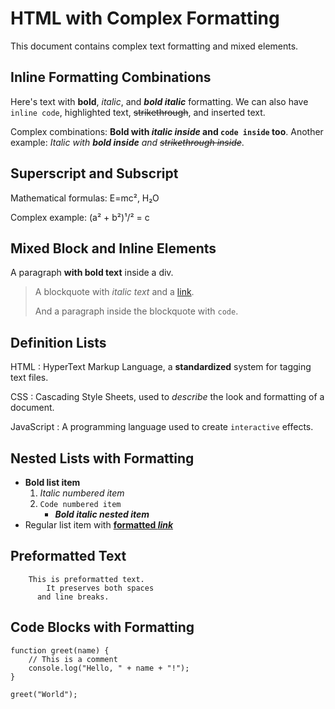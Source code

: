 # HTML with Complex Formatting

This document contains complex text formatting and mixed elements.

## Inline Formatting Combinations

Here's text with **bold**, *italic*, and ***bold italic*** formatting. We can also have `inline code`, highlighted text, ~~strikethrough~~, and inserted text.

Complex combinations: **Bold with *italic inside* and `code inside` too**. Another example: *Italic with **bold inside** and ~~strikethrough inside~~*.

## Superscript and Subscript

Mathematical formulas: E=mc², H₂O

Complex example: (a² + b²)¹/² = c

## Mixed Block and Inline Elements

A paragraph **with bold text** inside a div.

> A blockquote with *italic text* and a [link](https://example.com).
> 
> And a paragraph inside the blockquote with `code`.

## Definition Lists

HTML
: HyperText Markup Language, a **standardized** system for tagging text files.

CSS
: Cascading Style Sheets, used to *describe* the look and formatting of a document.

JavaScript
: A programming language used to create `interactive` effects.

## Nested Lists with Formatting

- **Bold list item**
  1. *Italic numbered item*
  2. `Code numbered item`
     - ***Bold italic nested item***
- Regular list item with [**formatted *link***](#)

## Preformatted Text

```
    This is preformatted text.
        It preserves both spaces
      and line breaks.
```

## Code Blocks with Formatting

```
function greet(name) {
    // This is a comment
    console.log("Hello, " + name + "!");
}

greet("World");
```
